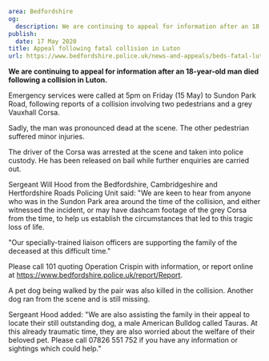 ```yaml
area: Bedfordshire
og:
  description: We are continuing to appeal for information after an 18-year-old man died following a collision in Luton.
publish:
  date: 17 May 2020
title: Appeal following fatal collision in Luton
url: https://www.bedfordshire.police.uk/news-and-appeals/beds-fatal-luton-may20
```

**We are continuing to appeal for information after an 18-year-old man died following a collision in Luton.**

Emergency services were called at 5pm on Friday (15 May) to Sundon Park Road, following reports of a collision involving two pedestrians and a grey Vauxhall Corsa.

Sadly, the man was pronounced dead at the scene. The other pedestrian suffered minor injuries.

The driver of the Corsa was arrested at the scene and taken into police custody. He has been released on bail while further enquiries are carried out.

Sergeant Will Hood from the Bedfordshire, Cambridgeshire and Hertfordshire Roads Policing Unit said: "We are keen to hear from anyone who was in the Sundon Park area around the time of the collision, and either witnessed the incident, or may have dashcam footage of the grey Corsa from the time, to help us establish the circumstances that led to this tragic loss of life.

"Our specially-trained liaison officers are supporting the family of the deceased at this difficult time."

Please call 101 quoting Operation Crispin with information, or report online at https://www.bedfordshire.police.uk/report/Report.

A pet dog being walked by the pair was also killed in the collision. Another dog ran from the scene and is still missing.

Sergeant Hood added: "We are also assisting the family in their appeal to locate their still outstanding dog, a male American Bulldog called Tauras. At this already traumatic time, they are also worried about the welfare of their beloved pet. Please call 07826 551 752 if you have any information or sightings which could help."
